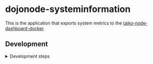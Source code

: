 # dojonode-systeminformation

This is the application that exports system metrics to the [taiko-node-dashboard-docker](https://github.com/wolfderechter/taiko-node-dashboard-docker).

## Development

<details>
<summary>Development steps</summary>

### Pre-installation

Make sure you have **node**, **npm** and **pnpm** installed on your system. You can do it by:

`brew install node`
`brew install npm`
`npm install -g pnpm`

### Development Usage

Start the systeminformation application with:

`cd dojonode-systeminformation`

`node server.js`

</details>
